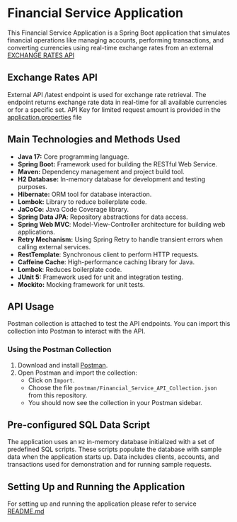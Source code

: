 # Financial Service Application

This Financial Service Application is a Spring Boot application that simulates financial operations like managing accounts, 
performing transactions, and converting currencies using real-time exchange rates from an external [EXCHANGE RATES API](https://apilayer.com/marketplace/exchangerates_data-api)

## Exchange Rates API
External API /latest endpoint is used for exchange rate retrieval.
The endpoint returns exchange rate data in real-time for all available currencies or for a specific set.
API Key for limited request amount is provided in the [application.properties](https://github.com/AnzelikaGorbaca/fintech/blob/master/financial-service/src/main/resources/application.properties) file

## Main Technologies and Methods Used

- **Java 17:** Core programming language.
- **Spring Boot:** Framework used for building the RESTful Web Service.
- **Maven:** Dependency management and project build tool.
- **H2 Database:** In-memory database for development and testing purposes.
- **Hibernate:** ORM tool for database interaction.
- **Lombok:** Library to reduce boilerplate code.
- **JaCoCo:** Java Code Coverage library.
- **Spring Data JPA**: Repository abstractions for data access.
- **Spring Web MVC**: Model-View-Controller architecture for building web applications.
- **Retry Mechanism:** Using Spring Retry to handle transient errors when calling external services.
- **RestTemplate**: Synchronous client to perform HTTP requests.
- **Caffeine Cache**: High-performance caching library for Java.
- **Lombok**: Reduces boilerplate code.
- **JUnit 5:** Framework used for unit and integration testing.
- **Mockito:** Mocking framework for unit tests.


## API Usage

Postman collection is attached to test the API endpoints. 
You can import this collection into Postman to interact with the API.

### Using the Postman Collection

1. Download and install [Postman](https://www.postman.com/downloads/).
2. Open Postman and import the collection:
   - Click on `Import`.
   - Choose the file `postman/Financial_Service_API_Collection.json` from this repository.
   - You should now see the collection in your Postman sidebar.

## Pre-configured SQL Data Script

The application uses an `H2` in-memory database initialized with a set of predefined SQL scripts. 
These scripts populate the database with sample data when the application starts up.
Data includes clients, accounts, and transactions used for demonstration and for running sample requests.

## Setting Up and Running the Application

For setting up and running the application please refer to service [README.md](https://github.com/AnzelikaGorbaca/fintech/blob/master/financial-service/README.md)


